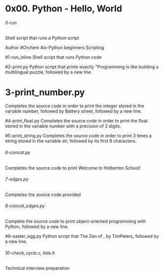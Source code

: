 # 0x00. Python - Hello, World

###### 0-run
Shell script that runs a Python script

Author #Orchem
Alx-Python beginners Scripting 

#1-run_inline
Shell script that runs Python code

#2-print.py
Python script that prints exactly \"Programming is like building a multilingual
 puzzle, followed by a new line.

# 3-print_number.py
Completes the source code in order to print the integer stored in the variable
 number, followed by Battery street, followed by a new line.

#4-print_float.py
Completes the source code in order to print the float stored in the variable
 number with a precision of 2 digits.

#5-print_string.py
Completes the source code in order to print 3 times a string stored in the
 variable str, followed by its first 9 characters.

###### 6-concat.py
Completes the source code to print Welcome to Holberton School!

###### 7-edges.py
Completes the source code provided

###### 8-concat_edges.py
Complete the source code to print object-oriented programming with Python,
 followed by a new line.

#9-easter_egg.py
Python script that The Zen of , by TimPeters, followed by a new line.

###### 10-check_cycle.c, lists.h
Technical interview preparation
